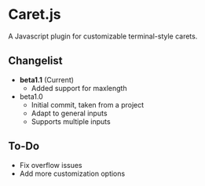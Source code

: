 # Caret.js

A Javascript plugin for customizable terminal-style carets. 

## Changelist
- **beta1.1** (Current)
    - Added support for maxlength
- beta1.0
    - Initial commit, taken from a project
    - Adapt to general inputs
    - Supports multiple inputs

## To-Do
- Fix overflow issues
- Add more customization options
